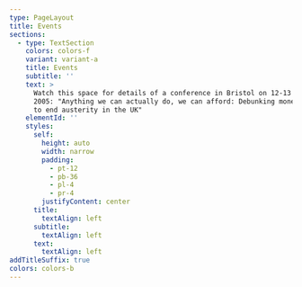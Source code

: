 ```yaml
---
type: PageLayout
title: Events
sections:
  - type: TextSection
    colors: colors-f
    variant: variant-a
    title: Events
    subtitle: ''
    text: >
      Watch this space for details of a conference in Bristol on 12-13 September
      2005: "Anything we can actually do, we can afford: Debunking money myths
      to end austerity in the UK"
    elementId: ''
    styles:
      self:
        height: auto
        width: narrow
        padding:
          - pt-12
          - pb-36
          - pl-4
          - pr-4
        justifyContent: center
      title:
        textAlign: left
      subtitle:
        textAlign: left
      text:
        textAlign: left
addTitleSuffix: true
colors: colors-b
---
```

